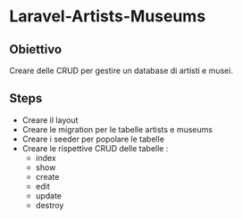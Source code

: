 # Laravel-Artists-Museums

## Obiettivo
Creare delle CRUD per gestire un database di artisti e musei.

## Steps
- Creare il layout
- Creare le migration per le tabelle artists e museums
- Creare i seeder per popolare le tabelle
- Creare le rispettive CRUD delle tabelle :
  - index
  - show
  - create
  - edit
  - update
  - destroy
